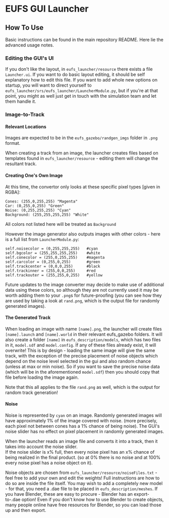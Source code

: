 # EUFS GUI Launcher

## How To Use

Basic instructions can be found in the main repository README.  Here lie the advanced usage notes.

### Editing the GUI's UI

If you don't like the layout, in `eufs_launcher/resource` there exists a file `Launcher.ui`.
If you want to do basic layout editing, it should be self explanatory how to edit this file.
If you want to add whole new options on startup, you will want to direct yourself to `eufs_launcher/srs/eufs_launcher/LauncherModule.py`,
but if you're at that point, you might as well just get in touch with the simulation team and let them handle it.

### Image-to-Track

#### Relevant Locations

Images are expected to be in the `eufs_gazebo/randgen_imgs` folder in `.png` format.

When creating a track from an image, the launcher creates files based on templates found in `eufs_launcher/resource` - 
editing them will change the resultant track.

#### Creating One's Own Image

At this time, the convertor only looks at these specific pixel types [given in RGBA]:

```
Cones: (255,0,255,255) "Magenta"
Car: (0,255,0,255) "Green"
Noise: (0,255,255,255) "Cyan"
Background: (255,255,255,255) "White"
```

All colors not listed here will be treated as `Background`

However the image generator also outputs images with other colors - here is a full list from `LauncherModule.py`:

```
self.noisecolor = (0,255,255,255)	#cyan
self.bgcolor = (255,255,255,255)	#white
self.conecolor = (255,0,255,255)	#magenta
self.carcolor = (0,255,0,255)		#green
self.trackcenter = (0,0,0,255)		#black
self.trackinner = (255,0,0,255)		#red
self.trackouter = (255,255,0,255)	#yellow
```

Future updates to the image converter may decide to make use of additional data using these colors, 
so although they are not currently used it may be worth adding them to your `.png`s for future-proofing 
(you can see how they are used by taking a look at `rand.png`, which is the output file for randomly generated images).

#### The Generated Track

When loading an image with name `[name].png`, the launcher will create files `[name].launch` and `[name].world` in their relevant eufs_gazebo folders.
It will also create a folder `[name]` in `eufs_description/models`, which has two files in it, `model.sdf` and `model.config`.
If any of these files already exist, it will overwrite!  This is by design - loading the same image will give the same track, with the exception
of the precise placement of noise objects which depend on the noise level selected in the gui and also random chance (unless at max or min noise).
So if you want to save the precise noise data (which will be in the aforementioned `model.sdf`) then you should copy that file before loading the image again.

Note that this all applies to the file `rand.png` as well, which is the output for random track generation!

#### Noise

Noise is represented by `cyan` on an image.  Randomly generated images will have approximately 1% of the image covered with noise. 
(more precisely, each pixel not between cones has a 1% chance of being noise).  The GUI's noise slider has no effect on pixel placement
in randomly generated images.

When the launcher reads an image file and converts it into a track, then it takes into account the noise slider.  
If the noise slider is x% full, then every noise pixel has an x% chance of being realized in the final product.
(so at 0% there is no noise and at 100% every noise pixel has a noise object on it).

Noise objects are chosen from `eufs_launcher/resource/noiseFiles.txt` - feel free to add your own and edit the weights!
Full instructions are how to do so are inside the file itself.
You may wish to add a completely new model - for that, you need a .dae file to be placed in `eufs_description/meshes`.  If you have Blender,
these are easy to procure - Blender has an export-to-.dae option!  Even if you don't know how to use Blender to create objects, many people
online have free resources for Blender, so you can load those up and then export.